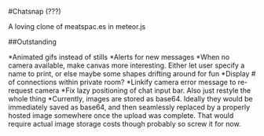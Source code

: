 #Chatsnap (???)

A loving clone of meatspac.es in meteor.js

##Outstanding

*Animated gifs instead of stills
*Alerts for new messages
*When no camera available, make canvas more interesting. Either let user specify a name to print, or else maybe some shapes drifting around for fun
*Display # of connections within private room?
*Linkify camera error message to re-request camera
*Fix lazy positioning of chat input bar. Also just restyle the whole thing
*Currently, images are stored as base64. Ideally they would be immediately saved as base64, and then seamlessly replaced by a properly hosted image somewhere once the upload was complete. That would require actual image storage costs though probably so screw it for now.


